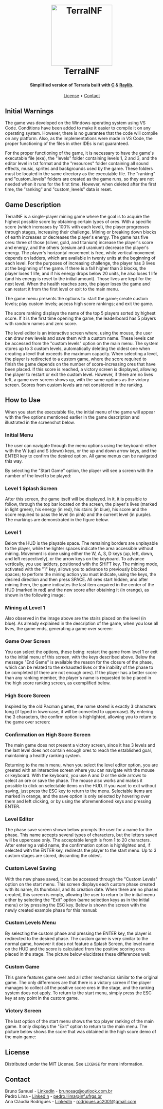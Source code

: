 <h1 align="center">
    <br>
    <img src="https://user-images.githubusercontent.com/97703272/231634217-b0732d3b-5c85-4b3b-bc1d-f616db1e5b24.png" alt="TerraINF" width="200">
    <br>
    TerraINF
    <br>
</h1>

<h4 align="center">Simplified version of Terraria built with <a href="https://en.wikipedia.org/wiki/C_(programming_language)" target="_blank">C</a> & <a href="https://www.raylib.com/" target="_blank">Raylib</a>.</h4>

<p align="center">
    <a href="#license">License</a> •
    <a href="#contact">Contact</a>
</p>

## Initial Warnings

The game was developed on the Windows operating system using VS Code. Conditions have been added to make it easier to compile it on any operating system. However, there is no guarantee that the code will compile on any platform. Also, as the implementations were made in VS Code, the proper functioning of the files in other IDEs is not guaranteed.

For the proper functioning of the game, it is necessary to have the game's executable file (exe), the "levels" folder containing levels 1, 2 and 3, and the editor level in txt format and the "resources" folder containing all sound effects, music, sprites and backgrounds used by the game. These folders must be located in the same directory as the executable file. The "ranking" and "custom_levels" folders are created as the game runs, so they are not needed when it runs for the first time. However, when deleted after the first time, the "ranking" and "custom_levels" data is reset.


## Game Description

TerraINF is a single-player mining game where the goal is to acquire the highest possible score by obtaining certain types of ores. With a specific score (which increases by 100% with each level), the player progresses through stages, increasing their challenge. Mining or breaking down blocks of earth increases or decreases the player's energy. The game has five ores: three of those (silver, gold, and titanium) increase the player's score and energy, and the others (cesium and uranium) decrease the player's energy. The player's horizontal movement is free, while vertical movement depends on ladders, which are available in twenty units at the beginning of each level. For the purposes of increasing challenge, the player has 3 lives at the beginning of the game. If there is a fall higher than 3 blocks, the player loses 1 life, and if his energy drops below 20 units, he also loses 1 life (and his energy is reset to the initial amount). Those lives are kept for the next level. When the health reaches zero, the player loses the game and can restart it from the first level or exit to the main menu.

The game menu presents the options to: start the game; create custom levels; play custom levels; access high score rankings; and exit the game. 

The score ranking displays the name of the top 5 players sorted by highest score. If it is the first time opening the game, the leaderboard has 5 players with random names and zero score.

The level editor is an interactive screen where, using the mouse, the user can draw new levels and save them with a custom name. These levels can be accessed from the "custom levels" option on the main menu. The system stores up to 3 custom levels, automatically deleting the oldest one when creating a level that exceeds the maximum capacity. When selecting a level, the player is redirected to a custom game, where the score required to finish the game depends on the number of score-increasing ores that have been placed. If this score is reached, a victory screen is displayed, allowing the player to restart or exit the custom level. However, if there are no lives left, a game over screen shows up, with the same options as the victory screen. Scores from custom levels are not considered in the ranking.


## How to Use

When you start the executable file, the initial menu of the game will appear with the five options mentioned earlier in the game description and illustrated in the screenshot below. 


### Initial Menu

The user can navigate through the menu options using the keyboard: either with the W (up) and S (down) keys, or the up and down arrow keys, and the ENTER key to confirm the desired option. All game menus can be navigated this way.

By selecting the "Start Game" option, the player will see a screen with the number of the level to be played: 


### Level 1 Splash Screen

After this screen, the game itself will be displayed. In it, it is possible to follow, through the top bar located on the screen, the player's lives (marked in light green), his energy (in red), his stairs (in blue), his score and the score required to pass the level (in pink) and the current level (in purple). The markings are demonstrated in the figure below. 


### Level 1

Below the HUD is the playable space. The remaining borders are unplayable to the player, while the lighter spaces indicate the area accessible without mining. Movement is done using either the W, A, S, D keys (up, left, down, and left respectively), or the arrow keys on the keyboard. To advance vertically, you use ladders, positioned with the SHIFT key. The mining mode, activated with the "1" key, allows you to advance to previously blocked spaces; to perform the mining action you must indicate, using the keys, the desired direction and then press SPACE. All ores start hidden, and after mining them, the game indicates the last item acquired in the center of the HUD (marked in red) and the new score after obtaining it (in orange), as shown in the following image: 


### Mining at Level 1

Also observed in the image above are the stairs placed on the level (in blue). As already explained in the description of the game, when you lose all lives, the game ends, generating a game over screen: 


### Game Over Screen

You can select the options, these being: restart the game from level 1 or exit to the initial menu of this screen, with the keys described above. Below the message "End Game" is available the reason for the closure of the phase, which can be related to the exhausted lives or the inability of the phase to be completed (if there are not enough ores). If the player has a better score than any ranking member, the player's name is requested to be placed in the high score ranking screen, as exemplified below. 


### High Score Screen

Inspired by the old Pacman games, the name stored is exactly 3 characters long (if typed in lowercase, it will be converted to uppercase). By entering the 3 characters, the confirm option is highlighted, allowing you to return to the game over screen: 


### Confirmation on High Score Screen

The main game does not present a victory screen, since it has 3 levels and the last level does not contain enough ores to reach the established goal, maintaining a healthy ranking system. 

Returning to the main menu, when you select the level editor option, you are greeted with an interactive screen where you can navigate with the mouse or keyboard. With the keyboard, you use A and D or the side arrows to select an ore or save the phase. The mouse also works and makes it possible to click on selectable items on the HUD. If you want to exit without saving, just press the ESC key to return to the menu. Selectable items are marked in orange, and the save option is only selected by hovering over them and left clicking, or by using the aforementioned keys and pressing ENTER. 


### Level Editor

The phase save screen shown below prompts the user for a name for the phase. This name accepts several types of characters, but the letters saved will be uppercase only. The acceptable length is from 1 to 20 characters. After entering a valid name, the confirmation option is highlighted and, if selected with the ENTER key, redirects the player to the start menu. Up to 3 custom stages are stored, discarding the oldest. 

### Custom Level Saving

With the new phase saved, it can be accessed through the "Custom Levels" option on the start menu. This screen displays each custom phase created with its name, its thumbnail, and its creation date. When there are no phases created, this screen is empty, allowing the user to return to the initial menu either by selecting the "Exit" option (same selection keys as in the initial menu) or by pressing the ESC key. Below is shown the screen with the newly created example phase for this manual: 


### Custom Levels Menu

By selecting the custom phase and pressing the ENTER key, the player is redirected to the desired phase. The custom game is very similar to the normal game, however it does not feature a Splash Screen, the level name on the HUD and the score is calculated from the positive scoring ores placed in the stage. The picture below elucidates these differences well: 


### Custom Game

This game features game over and all other mechanics similar to the original game. The only differences are that there is a victory screen if the player manages to collect all the positive score ores in the stage, and the ranking system does not apply. To return to the start menu, simply press the ESC key at any point in the custom game. 


### Victory Screen

The last option of the start menu shows the top player ranking of the main game. It only displays the "Exit" option to return to the main menu. The picture below shows the score that was obtained in the high score demo of the main game: 


## License

Distributed under the MIT License. See `LICENSE` for more information.


## Contact

Bruno Samuel - [LinkedIn](https://www.linkedin.com/in/brunosag/) - brunosag@outlook.com.br
<br>
Pedro Lima - [LinkedIn](https://www.linkedin.com/in/pedro-lubaszewski/) - pedro.llima@inf.ufrgs.br
<br>
Ana Cláudia Rodrigues - [LinkedIn](https://www.linkedin.com/in/ana-cl%C3%A1udia-rodrigues-1b3524221/) - rodrigues.ac2001@gmail.com
